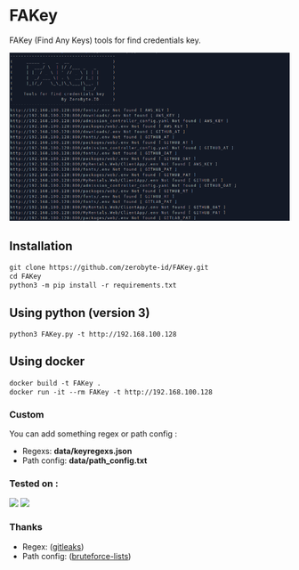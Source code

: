 # FAKey
FAKey (Find Any Keys) tools for find credentials key.

![FAKey](https://raw.githubusercontent.com/zerobyte-id/FAKey/master/FAKey-SS.png)

## Installation 
```
git clone https://github.com/zerobyte-id/FAKey.git
cd FAKey
python3 -m pip install -r requirements.txt
```
## Using python (version 3)
```
python3 FAKey.py -t http://192.168.100.128
```
## Using docker
```
docker build -t FAKey .
docker run -it --rm FAKey -t http://192.168.100.128
```

### Custom
You can add something regex or path config : 
* Regexs: **data/keyregexs.json**
* Path config: **data/path_config.txt**

### Tested on :
[![](https://img.shields.io/badge/Python-14354C?style=for-the-badge&logo=python&logoColor=white)](https://www.python.org/)
[![](https://img.shields.io/badge/Ubuntu-E95420?style=for-the-badge&logo=ubuntu&logoColor=white)](https://ubuntu.com/)

### Thanks
* Regex: ([gitleaks](https://github.com/zricethezav/gitleaks/blob/master/config/gitleaks.toml))
* Path config: ([bruteforce-lists](https://github.com/random-robbie/bruteforce-lists))
